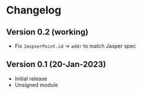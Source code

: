 # Changelog

## Version 0.2 (working)
* Fix `JaspserPoint.id` -> `addr` to match Jasper spec

## Version 0.1 (20-Jan-2023)
* Initial release
* Unsigned module